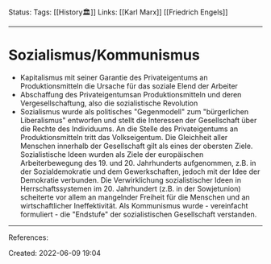 Status:
Tags: [[History🏛]]
Links: [[Karl Marx]] [[Friedrich Engels]]
___
# Sozialismus/Kommunismus
- Kapitalismus mit seiner Garantie des Privateigentums an Produktionsmitteln die Ursache für das soziale Elend der Arbeiter
- Abschaffung des Privateigentumsan Produktionsmitteln und deren Vergesellschaftung, also die sozialistische Revolution
- Sozialismus wurde als politisches "Gegenmodell" zum "bürgerlichen Liberalismus" entworfen und stellt die Interessen der Gesellschaft über die Rechte des Individuums. An die Stelle des Privateigentums an Produktionsmitteln tritt das Volkseigentum. Die Gleichheit aller Menschen innerhalb der Gesellschaft gilt als eines der obersten Ziele. Sozialistische Ideen wurden als Ziele der europäischen Arbeiterbewegung des 19. und 20. Jahrhunderts aufgenommen, z.B. in der Sozialdemokratie und dem Gewerkschaften, jedoch mit der Idee der Demokratie verbunden. Die Verwirklichung sozialistischer Ideen in Herrschaftssystemen im 20. Jahrhundert (z.B. in der Sowjetunion) scheiterte vor allem an mangelnder Freiheit für die Menschen und an wirtschaftlicher Ineffektivität. Als Kommunismus wurde - vereinfacht formuliert - die "Endstufe" der sozialistischen Gesellschaft verstanden.
___
References:

Created: 2022-06-09 19:04